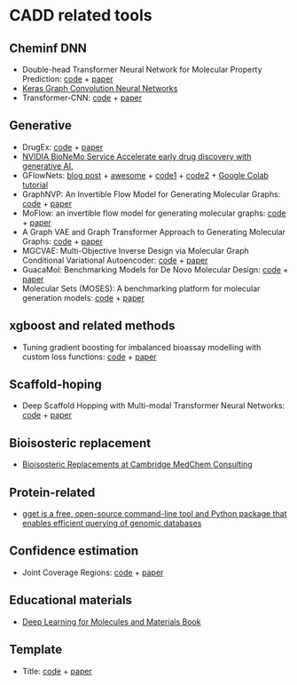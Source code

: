 # CADD related tools

## Cheminf DNN
- Double-head Transformer Neural Network for Molecular Property Prediction: [code](https://github.com/songyuanbing6/dhtnn) + [paper](https://jcheminf.biomedcentral.com/articles/10.1186/s13321-023-00700-4)
- [Keras Graph Convolution Neural Networks](https://github.com/aimat-lab/gcnn_keras)
- Transformer-CNN: [code](https://github.com/bigchem/transformer-cnn) + [paper](https://jcheminf.biomedcentral.com/articles/10.1186/s13321-020-00423-w)

## Generative
- DrugEx: [code](https://github.com/CDDLeiden/DrugEx) + [paper](https://jcheminf.biomedcentral.com/articles/10.1186/s13321-023-00694-z)
- [NVIDIA BioNeMo Service Accelerate early drug discovery with generative AI.](https://www.nvidia.com/en-us/gpu-cloud/bionemo/)
- GFlowNets: [blog post](https://m2d2.io/blog/posts/gflownets-and-scientific-discovery/) + [awesome](https://github.com/zdhNarsil/Awesome-GFlowNets) + [code1](https://github.com/recursionpharma/gflownet) + [code2](https://github.com/GFNOrg/gflownet) + [Google Colab tutorial](https://colab.research.google.com/drive/1fUMwgu2OhYpQagpzU5mhe9_Esib3Q2VR#scrollTo=rdxf1CEfkt8n)
- GraphNVP: An Invertible Flow Model for Generating Molecular Graphs: [code](https://github.com/pfnet-research/graph-nvp) + [paper](https://arxiv.org/abs/1905.11600)
- MoFlow: an invertible flow model for generating molecular graphs: [code](https://github.com/calvin-zcx/moflow) + [paper](https://arxiv.org/abs/2006.10137)
- A Graph VAE and Graph Transformer Approach to Generating Molecular Graphs: [code]() + [paper](https://arxiv.org/abs/2104.04345)
- MGCVAE: Multi-Objective Inverse Design via Molecular Graph Conditional Variational Autoencoder: [code](https://github.com/mhlee216/MGCVAE) + [paper](https://pubs.acs.org/doi/10.1021/acs.jcim.2c00487)
- GuacaMol: Benchmarking Models for De Novo Molecular Design: [code](https://github.com/BenevolentAI/guacamol) + [paper](https://arxiv.org/abs/1811.09621)
- Molecular Sets (MOSES): A benchmarking platform for molecular generation models: [code](https://github.com/molecularsets/moses) + [paper](https://arxiv.org/abs/1811.12823)

## xgboost and related methods
- Tuning gradient boosting for imbalanced bioassay modelling with custom loss functions: [code](https://github.com/dahvida/gradient_boosting_CLF) + [paper](https://jcheminf.biomedcentral.com/articles/10.1186/s13321-022-00657-w)

## Scaffold-hoping
- Deep Scaffold Hopping with Multi-modal Transformer Neural Networks: [code](https://github.com/prokia/deepHops) + [paper](https://chemrxiv.org/engage/chemrxiv/article-details/60c75035f96a005e48287d8f)

## Bioisosteric  replacement
- [Bioisosteric Replacements at Cambridge MedChem Consulting](https://www.cambridgemedchemconsulting.com/resources/bioisoteres/)

## Protein-related
- [gget is a free, open-source command-line tool and Python package that enables efficient querying of genomic databases](https://github.com/pachterlab/gget)

## Confidence estimation
- Joint Coverage Regions: [code](https://github.com/zhanran-lin/JCR) + [paper](https://arxiv.org/abs/2303.00203)

## Educational materials
- [Deep Learning for Molecules and Materials Book](https://dmol.pub/)

## Template
- Title: [code]() + [paper]()
